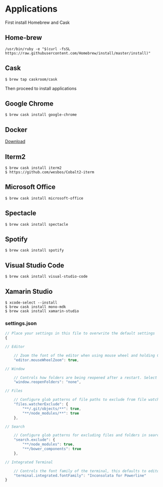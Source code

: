 # Applications
First install Homebrew and Cask
## Home-brew
	/usr/bin/ruby -e "$(curl -fsSL https://raw.githubusercontent.com/Homebrew/install/master/install)"
## Cask
    $ brew tap caskroom/cask
Then proceed to install applications
## Google Chrome
	$ brew cask install google-chrome
## Docker
[Download](https://download.docker.com/mac/stable/Docker.dmg)
## Iterm2
	$ brew cask install iterm2
	$ https://github.com/wesbos/Cobalt2-iterm
## Microsoft Office
	$ brew cask install microsoft-office
## Spectacle
	$ brew cask install spectacle
## Spotify
	$ brew cask install spotify
## Visual Studio Code
	$ brew cask install visual-studio-code

## Xamarin Studio
    $ xcode-select --install
    $ brew cask install mono-mdk
    $ brew cask install xamarin-studio

### settings.json
```javascript
// Place your settings in this file to overwrite the default settings
{

// Editor

    // Zoom the font of the editor when using mouse wheel and holding Ctrl
    "editor.mouseWheelZoom": true,

// Window

    // Controls how folders are being reopened after a restart. Select 'none' to never reopen a folder, 'one' to reopen the last folder you worked on or 'all' to reopen all folders of your last session.
    "window.reopenFolders": "none",

// Files

    // Configure glob patterns of file paths to exclude from file watching. Changing this setting requires a restart. When you experience Code consuming lots of cpu time on startup, you can exclude large folders to reduce the initial load.
    "files.watcherExclude": {
        "**/.git/objects/**": true,
        "**/node_modules/**": true
    },

// Search

    // Configure glob patterns for excluding files and folders in searches. Inherits all glob patterns from the files.exclude setting.
    "search.exclude": {
        "**/node_modules": true,
        "**/bower_components": true
    },

// Integrated Terminal

    // Controls the font family of the terminal, this defaults to editor.fontFamily's value.
    "terminal.integrated.fontFamily": "Inconsolata for Powerline"
}
```